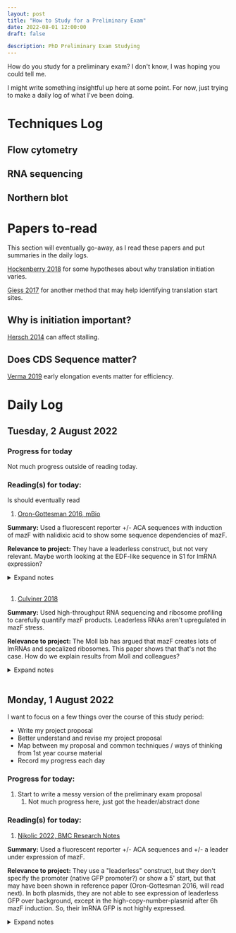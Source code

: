 ```yaml
---
layout: post
title: "How to Study for a Preliminary Exam"
date: 2022-08-01 12:00:00
draft: false

description: PhD Preliminary Exam Studying
---
```


How do you study for a preliminary exam? I don't know, I was hoping you could tell me.

I might write something insightful up here at some point. For now, just trying to make a daily log of what I've been doing. 

# Techniques Log

## Flow cytometry

## RNA sequencing 

## Northern blot

# Papers to-read

This section will eventually go-away, as I read these papers and put summaries in the daily logs.

[Hockenberry 2018](https://doi.org/10.1093/molbev/msx310) for some hypotheses about why translation initiation varies.

[Giess 2017](https://bmcbiol.biomedcentral.com/articles/10.1186/s12915-017-0416-0) for another method that may help identifying translation start sites. 

## Why is initiation important?

[Hersch 2014](https://www.sciencedirect.com/science/article/pii/S0021925820370770) can affect stalling.

## Does CDS Sequence matter?

[Verma 2019](https://www.nature.com/articles/s41467-019-13810-1) early elongation events matter for efficiency.

# Daily Log

## Tuesday, 2 August 2022

### Progress for today

Not much progress outside of reading today.

### Reading(s) for today:

Is should eventually read  

1. [Oron-Gottesman 2016, mBio](https://doi.org/10.1128/mBio.01855-16)

**Summary:** Used a fluorescent reporter +/- ACA sequences with induction of mazF with nalidixic acid to show some sequence dependencies of mazF.

**Relevance to project:** They have a leaderless construct, but not very relevant. Maybe worth looking at the EDF-like sequence in S1 for lmRNA expression?

<details>
<summary> Expand notes </summary>
A leaderless GFP mRNA, has 17 out-of-frame ACA sites that don't interfere with expression after mazF induction. Adding an ACA site in the ORF prevented expression. 

Really not impressed by the quality control in this paper. E.g., it sites Fig S1 about the effect of nalidixic acid on their reporter, but S1 has nothing to do with nalidixic acid--that's S2. & Their "OD600" axis is in the hundreds--is it OD * 100?

Basically we're seeing that induction of mazF _reduces_ the GFP level in constructs with in-frame ACA sites. There's no difference in a mazEF knockout, and it _increases_ GFP level in WT and when you add an AC before the start codon (they call this leaderless due to cleavage, but don't show that). 

They make an argument that only in-frame ACA sites are cleaved, substantiating their claim by comparing PCR band intensities. 

Then they find that their GFP-up/down phenotype +/- mazF induction can be reserved by making a mutation to the EDF-like sequence in bS1.

They conclude that there may be a bias away from ACAs being in frame, to protect from mazF cleavage. 

I'm not convinced by this paper--the figures are not very clean, there are not multiple veins of evidence for each conclusion. It highlights that I really need to make sure I can think critically about the techniques raised in the controversy over the formation of stress-induced translation machinery, should also read [Wade 2019](https://journals.asm.org/doi/10.1128/mBio.00825-19) and the response [Nigam 2019](https://journals.asm.org/doi/10.1128/mBio.01063-19) and [Vesper 2011](https://pubmed.ncbi.nlm.nih.gov/21944167/), and [Culviner 2018](https://www.sciencedirect.com/science/article/pii/S1097276518303484).

</details>
<br>

1. [Culviner 2018](https://www.sciencedirect.com/science/article/pii/S1097276518303484)

**Summary:** Used high-throughput RNA sequencing and ribosome profiling to carefully quantify mazF products. Leaderless RNAs aren't upregulated in mazF stress. 

**Relevance to project:** The Moll lab has argued that mazF creates lots of lmRNAs and specalized ribosomes. This paper shows that that's not the case. How do we explain results from Moll and colleagues? 

<details>
<summary> Expand notes </summary>

Take a $\Delta$mazF strain, put mazF on an ara-inducible promoter, low-copy plasmid. Induce mazF for just 5 minutes, take paired-end sequencing reads, and look for regions where density decreases. Confirm patterns with single-gene RT-qPCR. 

82% of genes were highly-cleaved (2-fold or more downregulated, compared to empty vector) after mazF induction. 

They also compare this to 5'-OH sequencing, but that's not well-correlated--likely because of different 5'-end stabilities. 

Not all ACAs are cleaved at the same rate, so they took some sequence logos and think that there's a ~7-nt region. 

They confirmed that these flanking sequences are important by selecting some of them across different RNA-seq scores, taking them out of context into a reporter, and then qPCR quantifying them, and that correlated as-expected.

They find a few genes that, by this method, may be leaderless after mazF induction (just 41). They measure ribosome footprints for all genes, and find that none of those leaderless genes have any substantial increase in footprints. 

To put the nail in the coffin, they added an ACA site between the RBS and start codon of YFP, and did not see any increase in flourescence after mazF induction.

They also saw traffic jams of ribosomes upstream of identified cleavage sites. 

</details>
<br>

## Monday, 1 August 2022

I want to focus on a few things over the course of this study period:

* Write my project proposal
* Better understand and revise my project proposal
* Map between my proposal and common techniques / ways of thinking from 1st year course material
* Record my progress each day 


### Progress for today:

1. Start to write a messy version of the preliminary exam proposal
   1. Not much progress here, just got the header/abstract done

### Reading(s) for today:

1. [Nikolic 2022, BMC Research Notes](https://link.springer.com/article/10.1186/s13104-022-06061-9)

**Summary:** Used a fluorescent reporter +/- ACA sequences and +/- a leader under expression of mazF. 

**Relevance to project:** They use a "leaderless" construct, but they don't specify the promoter (native GFP promoter?) or show a 5' start, but that may have been shown in reference paper (Oron-Gottesman 2016, will read next). In both plasmids, they are not able to see expression of leaderless GFP over background, except in the high-copy-number-plasmid after 6h mazF induction. So, their lmRNA GFP is not highly expressed.

<details>
<summary> Expand notes </summary>
**Relevant data points:**

1. Their "leaderless" GFP is expressed at the same level as no-reporter, whereas canonical GFP is ~40-fold in exponential phase. 

**Figure summary:**

Figure 1 shows GFP (under leaderless or canonical mRNA, both without ACA sequences) after induction of mazF. In a high copy plasmid, there's clear increase in GFP concentration compared to no-plasmid control. 

Figure 2 shows that the amount of increase of flourescence after mazF induction is lower for mCherry (with ACA) than GFP (without ACA)

</details>